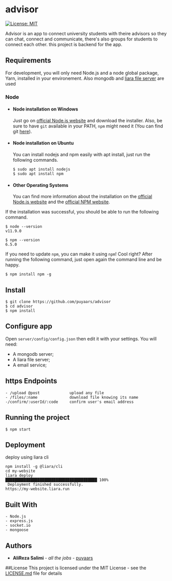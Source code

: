 # advisor

[![License: MIT](https://img.shields.io/badge/License-MIT-yellow.svg)](https://github.com/puyaars/advisor/blob/master/LICENSE)

Advisor is an app to connect university students with theire advisors so they can chat, connect and communicate, there's also groups for students to connect each other.
this project is backend for the app.

## Requirements

For development, you will only need Node.js and a node global package, Yarn, installed in your environement.
Also mongodb and [liara file server](https://liara.ir/) are used

### Node
- #### Node installation on Windows

  Just go on [official Node.js website](https://nodejs.org/) and download the installer.
Also, be sure to have `git` available in your PATH, `npm` might need it (You can find git [here](https://git-scm.com/)).

- #### Node installation on Ubuntu

  You can install nodejs and npm easily with apt install, just run the following commands.

      $ sudo apt install nodejs
      $ sudo apt install npm

- #### Other Operating Systems
  You can find more information about the installation on the [official Node.js website](https://nodejs.org/) and the [official NPM website](https://npmjs.org/).

If the installation was successful, you should be able to run the following command.

    $ node --version
    v11.9.0

    $ npm --version
    6.5.0

If you need to update `npm`, you can make it using `npm`! Cool right? After running the following command, just open again the command line and be happy.

    $ npm install npm -g

###
## Install

    $ git clone https://github.com/puyaars/advisor
    $ cd advisor
    $ npm install

## Configure app

Open `server/config/config.json` then edit it with your settings. You will need:

- A mongodb server;
- A liara file server;
- A email service;

## https Endpoints

    - /upload @post             upload any file
    - /files/:name              download file knowing its name
    -/confirm/:userId/:code     confirm user's email address

## Running the project

    $ npm start

## Deployment

deploy using liara cli

```
npm install -g @liara/cli
cd my-website
liara deploy
████████████████████████████████████████ 100%
 Deployment finished successfully. 
https://my-website.liara.run
```

## Built With

    - Node.js
    - express.js
    - socket.io
    - mongoose


## Authors

* **AliReza Salimi** - *all the jobs* - [puyaars](https://github.com/puyaars)

##License
This project is licensed under the MIT License - see the [LICENSE.md](https://github.com/puyaars/advisor/blob/master/LICENSE) file for details